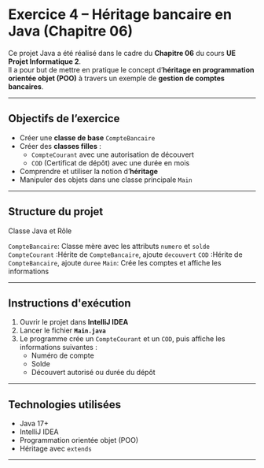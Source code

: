 # Exercice 4 – Héritage bancaire en Java (Chapitre 06)

Ce projet Java a été réalisé dans le cadre du **Chapitre 06** du cours **UE Projet Informatique 2**.  
Il a pour but de mettre en pratique le concept d’**héritage en programmation orientée objet (POO)** à travers un exemple de **gestion de comptes bancaires**.

---

##  Objectifs de l’exercice

- Créer une **classe de base** `CompteBancaire`
- Créer des **classes filles** :
  - `CompteCourant` avec une autorisation de découvert
  - `COD` (Certificat de dépôt) avec une durée en mois
- Comprendre et utiliser la notion d’**héritage**
- Manipuler des objets dans une classe principale `Main`

---

##  Structure du projet

Classe Java et Rôle 

`CompteBancaire`:  Classe mère avec les attributs `numero` et `solde` 
`CompteCourant` :Hérite de `CompteBancaire`, ajoute `decouvert` 
`COD`  :Hérite de `CompteBancaire`, ajoute `duree` 
`Main`: Crée les comptes et affiche les informations 

---

##  Instructions d'exécution

1. Ouvrir le projet dans **IntelliJ IDEA**
2. Lancer le fichier **`Main.java`**
3. Le programme crée un `CompteCourant` et un `COD`, puis affiche les informations suivantes :
   - Numéro de compte
   - Solde
   - Découvert autorisé ou durée du dépôt

---

## Technologies utilisées

- Java 17+
- IntelliJ IDEA
- Programmation orientée objet (POO)
- Héritage avec `extends`

---
